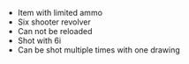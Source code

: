 - Item with limited ammo
- Six shooter revolver
- Can not be reloaded
- Shot with 6i
- Can be shot multiple times with one drawing